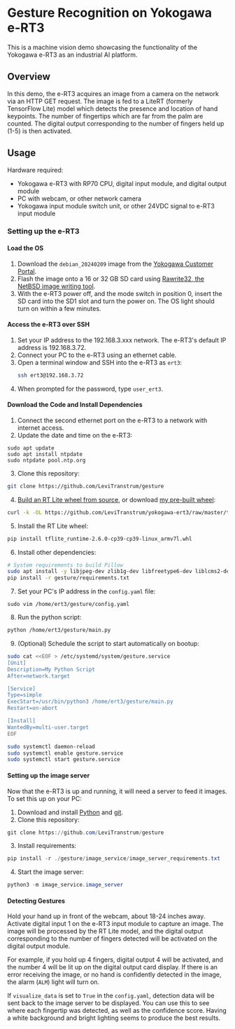 # Gesture Recognition on Yokogawa e-RT3
This is a machine vision demo showcasing the functionality of the Yokogawa e-RT3 as an industrial AI platform.

## Overview
In this demo, the e-RT3 acquires an image from a camera on the network via an HTTP GET request. The image is fed to a LiteRT (formerly TensorFlow Lite) model which detects the presence and location of hand keypoints. The number of fingertips which are far from the palm are counted. The digital output corresponding to the number of fingers held up (1-5) is then activated. 

## Usage
Hardware required:
- Yokogawa e-RT3 with RP70 CPU, digital input module, and digital output module
- PC with webcam, or other network camera
- Yokogawa input module switch unit, or other 24VDC signal to e-RT3 input module

### Setting up the e-RT3
#### Load the OS
1. Download the `debian_20240209` image from the [Yokogawa Customer Portal](https://myportal.yokogawa.com/).
2. Flash the image onto a 16 or 32 GB SD card using [Rawrite32, the NetBSD image writing tool](https://www.netbsd.org/~martin/rawrite32/index.html).
3. With the e-RT3 power off, and the mode switch in position 0, insert the SD card into the SD1 slot and turn the power on. The OS light should turn on within a few minutes.

#### Access the e-RT3 over SSH
1. Set your IP address to the 192.168.3.xxx network. The e-RT3's default IP address is 192.168.3.72.
2. Connect your PC to the e-RT3 using an ethernet cable.
3. Open a terminal window and SSH into the e-RT3 as `ert3`:
    ```bash
    ssh ert3@192.168.3.72
    ```
4. When prompted for the password, type `user_ert3`.

#### Download the Code and Install Dependencies
1. Connect the second ethernet port on the e-RT3 to a network with internet access.
2. Update the date and time on the e-RT3:
```
sudo apt update
sudo apt install ntpdate
sudo ntpdate pool.ntp.org
```
3. Clone this repository:
```bash
git clone https://github.com/LeviTranstrum/gesture
```
4. [Build an RT Lite wheel from source](https://dev.to/yokogawa-yts_india/running-a-basic-tensorflow-lite-model-on-e-rt3-plus-dgh), or download [my pre-built wheel](https://github.com/LeviTranstrum/yokogawa-ert3):
```bash
curl -k -OL https://github.com/LeviTranstrum/yokogawa-ert3/raw/master/tflite_runtime-2.6.0-cp39-cp39-linux_armv7l.whl

```
5. Install the RT Lite wheel:
```bash
pip install tflite_runtime-2.6.0-cp39-cp39-linux_armv7l.whl
```
6. Install other dependencies:
```bash
# System requirements to build Pillow
sudo apt install -y libjpeg-dev zlib1g-dev libfreetype6-dev liblcms2-dev libopenjpeg-dev libtiff-dev libwebp-dev tcl-dev tk-dev python3-dev python3-pip
pip install -r gesture/requirements.txt
```
7. Set your PC's IP address in the `config.yaml` file:
```
sudo vim /home/ert3/gesture/config.yaml
```
8. Run the python script:
```bash
python /home/ert3/gesture/main.py
```
9. (Optional) Schedule the script to start automatically on bootup:
```bash
sudo cat <<EOF > /etc/systemd/system/gesture.service
[Unit]
Description=My Python Script
After=network.target

[Service]
Type=simple
ExecStart=/usr/bin/python3 /home/ert3/gesture/main.py
Restart=on-abort

[Install]
WantedBy=multi-user.target
EOF

sudo systemctl daemon-reload
sudo systemctl enable gesture.service
sudo systemctl start gesture.service
```

#### Setting up the image server
Now that the e-RT3 is up and running, it will need a server to feed it images. To set this up on your PC:
1. Download and install [Python](https://www.python.org/downloads/windows/) and [git](https://git-scm.com/downloads/win).
2. Clone this repository:
```powershell
git clone https://github.com/LeviTranstrum/gesture
```
3. Install requirements:
```powershell
pip install -r ./gesture/image_service/image_server_requirements.txt
```
4. Start the image server:
```powershell
python3 -m image_service.image_server
```

#### Detecting Gestures
Hold your hand up in front of the webcam, about 18-24 inches away. Activate digital input 1 on the e-RT3 input module to capture an image. The image will be processed by the RT Lite model, and the digital output corresponding to the number of fingers detected will be activated on the digital output module. 

For example, if you hold up 4 fingers, digital output 4 will be activated, and the number 4 will be lit up on the digital output card display. If there is an error receiving the image, or no hand is confidently detected in the image, the alarm (`ALM`) light will turn on.

If `visualize_data` is set to `True` in the `config.yaml`, detection data will be sent back to the image server to be displayed. You can use this to see where each fingertip was detected, as well as the confidence score. Having a white background and bright lighting seems to produce the best results.